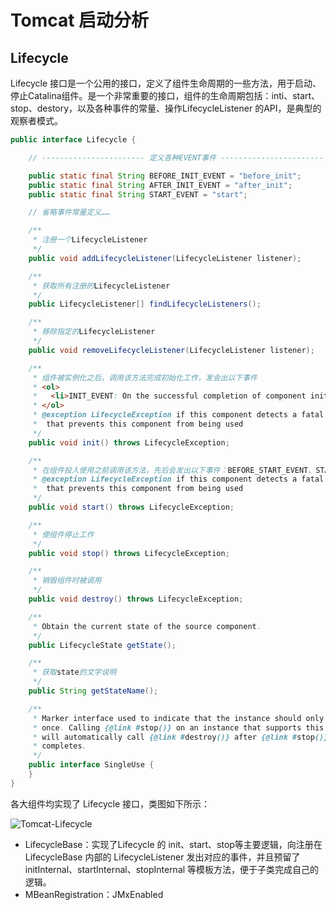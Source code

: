 # Tomcat 启动分析

## Lifecycle

Lifecycle 接口是一个公用的接口，定义了组件生命周期的一些方法，用于启动、停止Catalina组件。是一个非常重要的接口，组件的生命周期包括：inti、start、stop、destory，以及各种事件的常量、操作LifecycleListener 的API，是典型的观察者模式。

```java
public interface Lifecycle {

    // ----------------------- 定义各种EVENT事件 -----------------------

    public static final String BEFORE_INIT_EVENT = "before_init";
    public static final String AFTER_INIT_EVENT = "after_init";
    public static final String START_EVENT = "start";

    // 省略事件常量定义……

    /**
     * 注册一个LifecycleListener
     */
    public void addLifecycleListener(LifecycleListener listener);

    /**
     * 获取所有注册的LifecycleListener
     */
    public LifecycleListener[] findLifecycleListeners();

    /**
     * 移除指定的LifecycleListener
     */
    public void removeLifecycleListener(LifecycleListener listener);

    /**
     * 组件被实例化之后，调用该方法完成初始化工作，发会出以下事件
     * <ol>
     *   <li>INIT_EVENT: On the successful completion of component initialization.</li>
     * </ol>
     * @exception LifecycleException if this component detects a fatal error
     *  that prevents this component from being used
     */
    public void init() throws LifecycleException;

    /**
     * 在组件投入使用之前调用该方法，先后会发出以下事件：BEFORE_START_EVENT、START_EVENT、AFTER_START_EVENT
     * @exception LifecycleException if this component detects a fatal error
     *  that prevents this component from being used
     */
    public void start() throws LifecycleException;

    /**
     * 使组件停止工作
     */
    public void stop() throws LifecycleException;

    /**
     * 销毁组件时被调用
     */
    public void destroy() throws LifecycleException;

    /**
     * Obtain the current state of the source component.
     */
    public LifecycleState getState();

    /**
     * 获取state的文字说明
     */
    public String getStateName();

    /**
     * Marker interface used to indicate that the instance should only be used
     * once. Calling {@link #stop()} on an instance that supports this interface
     * will automatically call {@link #destroy()} after {@link #stop()}
     * completes.
     */
    public interface SingleUse {
    }
}
```

各大组件均实现了 Lifecycle 接口，类图如下所示：

![Tomcat-Lifecycle](C:\Users\Administrator\Desktop\note\img\Tomcat-Lifecycle-01.png)

* LifecycleBase：实现了Lifecycle 的 init、start、stop等主要逻辑，向注册在 LifecycleBase 内部的 LifecycleListener 发出对应的事件，并且预留了 initInternal、startInternal、stopInternal 等模板方法，便于子类完成自己的逻辑。
* MBeanRegistration：JMxEnabled
